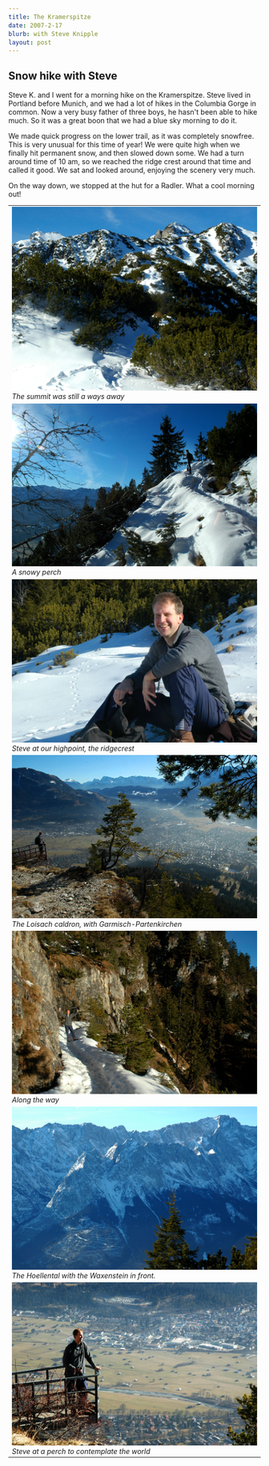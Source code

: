 ```yaml
---
title: The Kramerspitze
date: 2007-2-17
blurb: with Steve Knipple
layout: post
---
```


<h2>Snow hike with Steve</h2>


Steve K. and I went for a morning hike on the Kramerspitze. Steve lived in
Portland before Munich, and we had a lot of hikes in the Columbia Gorge in
common. Now a very busy father of three boys, he hasn't been able to hike
much. So it was a great boon that we had a blue sky morning to do it.


We made quick progress on the lower trail, as it was completely snowfree. This
is very unusual for this time of year! We were quite high when we finally hit
permanent snow, and then slowed down some. We had a turn around time of 10 am,
so we reached the ridge crest around that time and called it good. We sat and
looked around, enjoying the scenery very much.


On the way down, we stopped at the hut for a Radler. What a cool morning out!



<table>
<tr><td>
<a href="images/viewtosummit.jpg"><img src="images/viewtosummit.jpg"></a><br>
<i>The summit was still a ways away</i>
</td></tr>
<tr><td>
<a href="images/ontheway.jpg"><img src="images/ontheway.jpg"></a><br>
<i>A snowy perch</i>
</td></tr>
<tr><td>
<a href="images/steveridge.jpg"><img src="images/steveridge.jpg"></a><br>
<i>Steve at our highpoint, the ridgecrest</i>
</td></tr>
<tr><td>
<a href="images/kessel.jpg"><img src="images/kessel.jpg"></a><br>
<i>The Loisach caldron, with Garmisch-Partenkirchen</i>
</td></tr>
<tr><td>
<a href="images/gettinghigher.jpg"><img src="images/gettinghigher.jpg"></a><br>
<i>Along the way</i>
</td></tr>
<tr><td>
<a href="images/hoellentalfar.jpg"><img src="images/hoellentalfar.jpg"></a><br>
<i>The Hoellental with the Waxenstein in front.</i>
</td></tr>
<tr><td>
<a href="images/contemplatin.jpg"><img src="images/contemplatin.jpg"></a><br>
<i>Steve at a perch to contemplate the world</i>
</td></tr>
</table>
